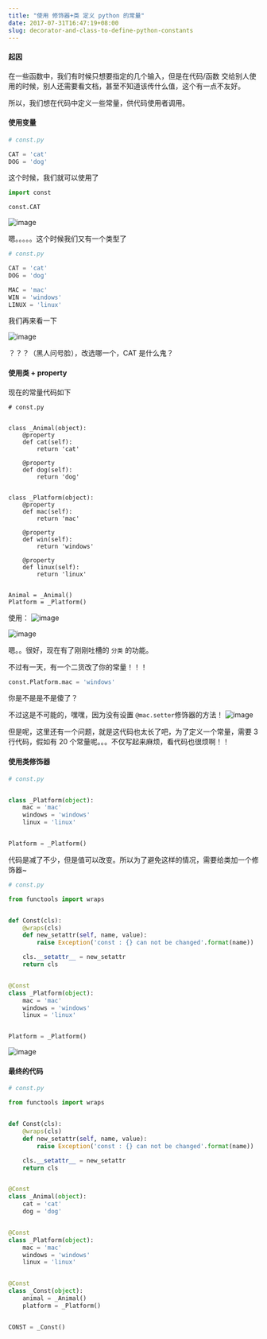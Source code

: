 ```yaml
---
title: "使用 修饰器+类 定义 python 的常量"
date: 2017-07-31T16:47:19+08:00
slug: decorator-and-class-to-define-python-constants
---
```


#### 起因
在一些函数中，我们有时候只想要指定的几个输入，但是在代码/函数 交给别人使用的时候，别人还需要看文档，甚至不知道该传什么值，这个有一点不友好。

所以，我们想在代码中定义一些常量，供代码使用者调用。

#### 使用变量
```python
# const.py

CAT = 'cat'
DOG = 'dog'
```
这个时候，我们就可以使用了
```python
import const

const.CAT
```
![image][image-1]

嗯。。。。。这个时候我们又有一个类型了
```python
# const.py

CAT = 'cat'
DOG = 'dog'

MAC = 'mac'
WIN = 'windows'
LINUX = 'linux'
```

我们再来看一下

![image][image-2]

？？？（黑人问号脸），改选哪一个，CAT 是什么鬼？

#### 使用类 + property

现在的常量代码如下
```pyhton
# const.py


class _Animal(object):
    @property
    def cat(self):
        return 'cat'

    @property
    def dog(self):
        return 'dog'


class _Platform(object):
    @property
    def mac(self):
        return 'mac'

    @property
    def win(self):
        return 'windows'

    @property
    def linux(self):
        return 'linux'


Animal = _Animal()
Platform = _Platform()
```

使用：
![image][image-3]

![image][image-4]

嗯。。很好，现在有了刚刚吐槽的 `分类` 的功能。

不过有一天，有一个二货改了你的常量！！！

```python
const.Platform.mac = 'windows'
```

你是不是是不是傻了？

不过这是不可能的，嘿嘿，因为没有设置 `@mac.setter`修饰器的方法！
![image][image-5]

但是呢，这里还有一个问题，就是这代码也太长了吧，为了定义一个常量，需要 3 行代码，假如有 20 个常量呢。。。不仅写起来麻烦，看代码也很烦啊！！

#### 使用类修饰器

```python
# const.py


class _Platform(object):
    mac = 'mac'
    windows = 'windows'
    linux = 'linux'


Platform = _Platform()
```

代码是减了不少，但是值可以改变。所以为了避免这样的情况，需要给类加一个修饰器\~
```python
# const.py

from functools import wraps


def Const(cls):
    @wraps(cls)
    def new_setattr(self, name, value):
        raise Exception('const : {} can not be changed'.format(name))

    cls.__setattr__ = new_setattr
    return cls


@Const
class _Platform(object):
    mac = 'mac'
    windows = 'windows'
    linux = 'linux'


Platform = _Platform()
```

![image][image-6]

#### 最终的代码
```python
# const.py

from functools import wraps


def Const(cls):
    @wraps(cls)
    def new_setattr(self, name, value):
        raise Exception('const : {} can not be changed'.format(name))

    cls.__setattr__ = new_setattr
    return cls


@Const
class _Animal(object):
    cat = 'cat'
    dog = 'dog'


@Const
class _Platform(object):
    mac = 'mac'
    windows = 'windows'
    linux = 'linux'


@Const
class _Const(object):
    animal = _Animal()
    platform = _Platform()


CONST = _Const()
```

[image-1]:	https://media.chyroc.cn/img/decorator-and-class-to-define-python-constants/1.png
[image-2]:	https://media.chyroc.cn/img/decorator-and-class-to-define-python-constants/2.png
[image-3]:	https://media.chyroc.cn/img/decorator-and-class-to-define-python-constants/3.png
[image-4]:	https://media.chyroc.cn/img/decorator-and-class-to-define-python-constants/4.png
[image-5]:	https://media.chyroc.cn/img/decorator-and-class-to-define-python-constants/5.png
[image-6]:	https://media.chyroc.cn/img/decorator-and-class-to-define-python-constants/6.png